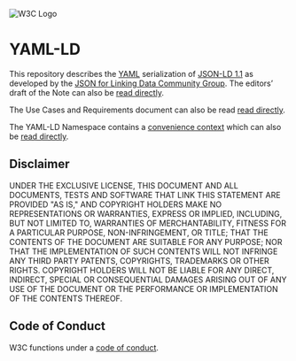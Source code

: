 
![W3C Logo](https://www.w3.org/Icons/w3c_home)

# YAML-LD

This repository describes the [YAML][] serialization of [JSON-LD 1.1][] 
as developed by the [JSON for Linking Data Community Group](https://www.w3.org/community/json-ld/).
The editors’ draft of the Note can also be [read directly](https://json-ld.github.io/yaml-ld/spec/).

The Use Cases and Requirements document can also be read  [read directly](https://json-ld.github.io/yaml-ld/UCR/).

The YAML-LD Namespace contains a [convenience context](https://www.w3.org/ns/yaml-ld/v1)
which can also be [read directly](https://json-ld.github.io/yaml-ld/ns/v1.html).

## Disclaimer

UNDER THE EXCLUSIVE LICENSE, THIS DOCUMENT AND ALL DOCUMENTS, TESTS AND SOFTWARE THAT LINK THIS STATEMENT ARE PROVIDED "AS IS," AND COPYRIGHT HOLDERS MAKE NO REPRESENTATIONS OR WARRANTIES, EXPRESS OR IMPLIED, INCLUDING, BUT NOT LIMITED TO, WARRANTIES OF MERCHANTABILITY, FITNESS FOR A PARTICULAR PURPOSE, NON-INFRINGEMENT, OR TITLE; THAT THE CONTENTS OF THE DOCUMENT ARE SUITABLE FOR ANY PURPOSE; NOR THAT THE IMPLEMENTATION OF SUCH CONTENTS WILL NOT INFRINGE ANY THIRD PARTY PATENTS, COPYRIGHTS, TRADEMARKS OR OTHER RIGHTS.
COPYRIGHT HOLDERS WILL NOT BE LIABLE FOR ANY DIRECT, INDIRECT, SPECIAL OR CONSEQUENTIAL DAMAGES ARISING OUT OF ANY USE OF THE DOCUMENT OR THE PERFORMANCE OR IMPLEMENTATION OF THE CONTENTS THEREOF.

## Code of Conduct

W3C functions under a [code of conduct](https://www.w3.org/Consortium/cepc/).

[JSON-LD 1.1]:          https://w3.org/TR/json-ld11
[JSON-LD 1.1 API]:      https://w3.org/TR/json-ld11-api
[JSON-LD 1.1 Framing]:  https://w3.org/TR/json-ld11-framing
[YAML]: https://yaml.org/spec/1.2.2/
